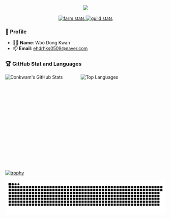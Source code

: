<p align='center'>
  <a href="https://github.com/Donkwam">
    <img src="https://capsule-render.vercel.app/api?type=cylinder&height=250&color=gradient&text=Donkwan%20%20&section=header&fontSize=60&animation=fadeIn&desc=IOT&descAlignY=70"/>
  </a>
</p>

<p align="center">
  <a href="https://www.gitanimals.org/en_US?utm_medium=image&utm_source=Donkwam&utm_content=farm">
    <img alt="farm stats" width="47%" 
         src="https://render.gitanimals.org/farms/Donkwam"
         height="300" />
  </a>

  <a href="https://www.gitanimals.org/">
    <img alt="guild stats" width="47%" 
         src="https://render.gitanimals.org/guilds/712582211925217446/draw"
         height="300" />
  </a>
</p>

### 🧾 Profile

- 👨‍💻 **Name**: Woo Dong Kwan  
- 📫 **Email**: [ehdrhks0509@naver.com](mailto:ehdrhks0509@naver.com)

### 🏆 GitHub Stat and Languages
<img alt="Donkwam's GitHub Stats" align="left"
     height="300" width="47%" 
     src="https://github-readme-stats.vercel.app/api?username=Donkwam&theme=radical&show_icons=true" />

<img alt="Top Languages" align="left"
     height="300" width="47%" 
     src="https://github-readme-stats.vercel.app/api/top-langs/?username=Donkwam&theme=radical&layout=compact&exclude_repo=iot-algorithm-2025,iot-dataanalysis-2025&v=1" />

[![trophy](https://github-profile-trophy.vercel.app/?username=Donkwam)](https://github.com/ryo-ma/github-profile-trophy)

![snake gif](https://github.com/Donkwam/Donkwam/blob/output/github-contribution-grid-snake.svg)
